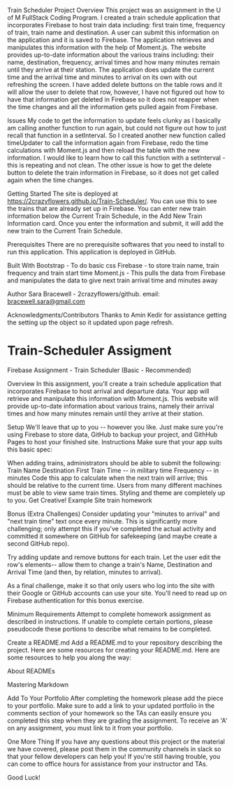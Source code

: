 Train Scheduler
Project Overview
This project was an assignment in the U of M FullStack Coding Program. I created a train schedule application that incorporates Firebase to host train data including: first train time, frequency of train, train name and destination. A user can submit this information on the application and it is saved to Firebase. The application retrieves and manipulates this information with the help of Moment.js. The website provides up-to-date information about the various trains including: their name, destination, frequency, arrival times and how many minutes remain until they arrive at their station. The application does update the current time and the arrival time and minutes to arrival on its own with out refreshing the screen. I have added delete buttons on the table rows and it will allow the user to delete that row, however, I have not figured out how to have that information get deleted in Firebase so it does not reapper when the time changes and all the information gets pulled again from Firebase.

Issues
My code to get the information to update feels clunky as I basically am calling another function to run again, but could not figure out how to just recall that function in a setInterval. So I created another new function called timeUpdater to call the information again from Firebase, redo the time calculations with Moment.js and then reload the table with the new information. I would like to learn how to call this function with a setInterval - this is repeating and not clean.
The other issue is how to get the delete button to delete the train information in Firebase, so it does not get called again when the time changes.

Getting Started
The site is deployed at https://2crazyflowers.github.io/Train-Scheduler/. You can use this to see the trains that are already set up in Firebase. You can enter new train information below the Current Train Schedule, in the Add New Train Information card. Once you enter the information and submit, it will add the new train to the Current Train Schedule. 

Prerequisites
There are no prerequisite softwares that you need to install to run this application. This application is deployed in GitHub.

Built With
Bootstrap - To do basic css
Firebase - to store train name, train frequency and train start time
Moment.js - This pulls the data from Firebase and manipulates the data to give next train arrival time and minutes away

Author
Sara Bracewell - 2crazyflowers/github. email: bracewell.sara@gmail.com

Acknowledgments/Contributors
Thanks to Amin Kedir for assistance getting the setting up the object so it updated upon page refresh. 


# Train-Scheduler Assigment 

Firebase Assignment - Train Scheduler (Basic - Recommended)

Overview
In this assignment, you'll create a train schedule application that incorporates Firebase to host arrival and departure data. Your app will retrieve and manipulate this information with Moment.js. This website will provide up-to-date information about various trains, namely their arrival times and how many minutes remain until they arrive at their station.

Setup
We'll leave that up to you -- however you like. Just make sure you're using Firebase to store data, GitHub to backup your project, and GithHub Pages to host your finished site.
Instructions
Make sure that your app suits this basic spec:

When adding trains, administrators should be able to submit the following:
Train Name
Destination
First Train Time -- in military time
Frequency -- in minutes
Code this app to calculate when the next train will arrive; this should be relative to the current time.
Users from many different machines must be able to view same train times.
Styling and theme are completely up to you. Get Creative!
Example Site
train homework

Bonus (Extra Challenges)
Consider updating your "minutes to arrival" and "next train time" text once every minute. This is significantly more challenging; only attempt this if you've completed the actual activity and committed it somewhere on GitHub for safekeeping (and maybe create a second GitHub repo).

Try adding update and remove buttons for each train. Let the user edit the row's elements-- allow them to change a train's Name, Destination and Arrival Time (and then, by relation, minutes to arrival).

As a final challenge, make it so that only users who log into the site with their Google or GitHub accounts can use your site. You'll need to read up on Firebase authentication for this bonus exercise.

Minimum Requirements
Attempt to complete homework assignment as described in instructions. If unable to complete certain portions, please pseudocode these portions to describe what remains to be completed.

Create a README.md
Add a README.md to your repository describing the project. Here are some resources for creating your README.md. Here are some resources to help you along the way:

About READMEs

Mastering Markdown

Add To Your Portfolio
After completing the homework please add the piece to your portfolio. Make sure to add a link to your updated portfolio in the comments section of your homework so the TAs can easily ensure you completed this step when they are grading the assignment. To receive an 'A' on any assignment, you must link to it from your portfolio.

One More Thing
If you have any questions about this project or the material we have covered, please post them in the community channels in slack so that your fellow developers can help you! If you're still having trouble, you can come to office hours for assistance from your instructor and TAs.

Good Luck!

